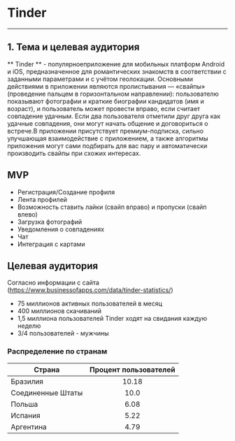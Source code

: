 # Tinder

---

## 1. Тема и целевая аудитория

** Tinder ** - популярноеприложение для мобильных платформ Android и iOS, предназначенное для романтических знакомств в соответствии с заданными параметрами и с учётом геолокации. Основными действиями в приложении являются пролистывания — «свайпы» (проведение пальцем в горизонтальном направлении): пользователю показывают фотографии и краткие биографии кандидатов (имя и возраст), и пользователь может провести вправо, если считает совпадение удачным. Если два пользователя отметили друг друга как удачные совпадения, они могут начать общение и договориться о встрече.В приложении присутствует премиум-подписка, сильно улучшающая взаимодействие с приложением, а также алгоритмы приложения могут сами подбирать для вас пару и автоматически производить свайпы при схожих интересах.


## MVP

- Регистрация/Создание профиля
- Лента профилей
- Возможность ставить лайки (свайп вправо) и пропуски (свайп влево)
- Загрузка фотографий
- Уведомления о совпадениях
- Чат
- Интеграция с картами

## Целевая аудитория

Согласно информации с сайта (https://www.businessofapps.com/data/tinder-statistics/)

- 75 миллионов активных пользователей в месяц
- 400 миллионов скачиваний
- 1,5 миллиона пользователей Tinder ходят на свидания каждую неделю
- 3/4 пользователей - мужчины

### Распределение по странам

| Страна            | Процент пользователей                 |
|-------------------|:-------------------------------------:|
| Бразилия          |                 10.18                 |
| Соединенные Штаты |                 10.0                  |
| Польша            |                 6.08                  |
| Испания           |                 5.22                  |
| Аргентина         |                 4.79                  |

